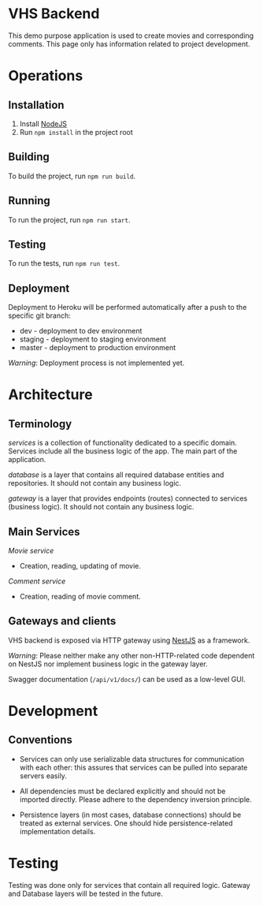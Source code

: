 # VHS Backend

This demo purpose application is used to create movies and corresponding comments.
This page only has information related to project development.

# Operations

## Installation

1. Install [NodeJS](https://nodejs.org/en/)
1. Run `npm install` in the project root

## Building

To build the project, run `npm run build`.

## Running

To run the project, run `npm run start`.

## Testing

To run the tests, run `npm run test`.

## Deployment

Deployment to Heroku will be performed automatically after a push to the specific git branch:

-   dev - deployment to dev environment
-   staging - deployment to staging environment
-   master - deployment to production environment

_Warning_: Deployment process is not implemented yet.

# Architecture

## Terminology

_services_ is a collection of functionality dedicated to a specific domain. Services include all the business logic of the app. The main part of the application.

_database_ is a layer that contains all required database entities and repositories. It should not contain any business logic.

_gateway_ is a layer that provides endpoints (routes) connected to services (business logic). It should not contain any business logic.

## Main Services

_Movie service_

-   Creation, reading, updating of movie.

_Comment service_

-   Creation, reading of movie comment.

## Gateways and clients

VHS backend is exposed via HTTP gateway using [NestJS](https://nestjs.com/) as a framework.

_Warning_:
Please neither make any other non-HTTP-related code dependent on NestJS nor implement business logic in the gateway layer.

Swagger documentation (`/api/v1/docs/`) can be used as a low-level GUI.

# Development

## Conventions

-   Services can only use serializable data structures for communication with each other:
    this assures that services can be pulled into separate servers easily.

-   All dependencies must be declared explicitly and should not be imported directly. Please adhere to the dependency inversion principle.

-   Persistence layers (in most cases, database connections) should be treated as external services. One should hide persistence-related implementation details.

# Testing

Testing was done only for services that contain all required logic. Gateway and Database layers will be tested in the future.

